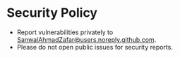 # Security Policy

- Report vulnerabilities privately to <SanwalAhmadZafar@users.noreply.github.com>.
- Please do not open public issues for security reports.

